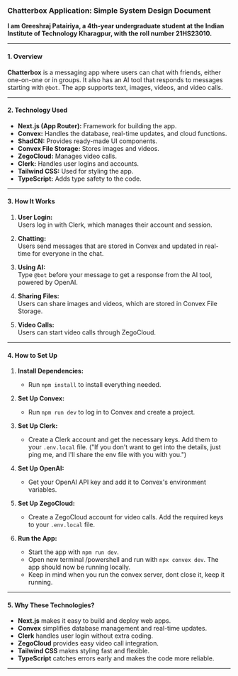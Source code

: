 ### Chatterbox Application: Simple System Design Document

**I am Greeshraj Patairiya, a 4th-year undergraduate student at the Indian Institute of Technology Kharagpur, with the roll number 21HS23010.**

---

#### **1. Overview**

**Chatterbox** is a messaging app where users can chat with friends, either one-on-one or in groups. It also has an AI tool that responds to messages starting with `@bot`. The app supports text, images, videos, and video calls.

---

#### **2. Technology Used**

- **Next.js (App Router):** Framework for building the app.
- **Convex:** Handles the database, real-time updates, and cloud functions.
- **ShadCN:** Provides ready-made UI components.
- **Convex File Storage:** Stores images and videos.
- **ZegoCloud:** Manages video calls.
- **Clerk:** Handles user logins and accounts.
- **Tailwind CSS:** Used for styling the app.
- **TypeScript:** Adds type safety to the code.

---

#### **3. How It Works**

1. **User Login:**  
   Users log in with Clerk, which manages their account and session.

2. **Chatting:**  
   Users send messages that are stored in Convex and updated in real-time for everyone in the chat.

3. **Using AI:**  
   Type `@bot` before your message to get a response from the AI tool, powered by OpenAI.

4. **Sharing Files:**  
   Users can share images and videos, which are stored in Convex File Storage.

5. **Video Calls:**  
   Users can start video calls through ZegoCloud.

---

#### **4. How to Set Up**

1. **Install Dependencies:**
   - Run `npm install` to install everything needed.

2. **Set Up Convex:**
   - Run `npm run dev` to log in to Convex and create a project.

3. **Set Up Clerk:**
   - Create a Clerk account and get the necessary keys. Add them to your `.env.local` file. ("If you don't want to get into the details, just ping me, and I'll share the env file with you with you.")

4. **Set Up OpenAI:**
   - Get your OpenAI API key and add it to Convex's environment variables.

5. **Set Up ZegoCloud:**
   - Create a ZegoCloud account for video calls. Add the required keys to your `.env.local` file.

6. **Run the App:**
   - Start the app with `npm run dev`. 
   - Open new terminal /powershell and run with `npx convex dev`. The app should now be running locally.
   - Keep in mind when you run the convex server, dont close it, keep it running.

---

#### **5. Why These Technologies?**

- **Next.js** makes it easy to build and deploy web apps.
- **Convex** simplifies database management and real-time updates.
- **Clerk** handles user login without extra coding.
- **ZegoCloud** provides easy video call integration.
- **Tailwind CSS** makes styling fast and flexible.
- **TypeScript** catches errors early and makes the code more reliable.

---